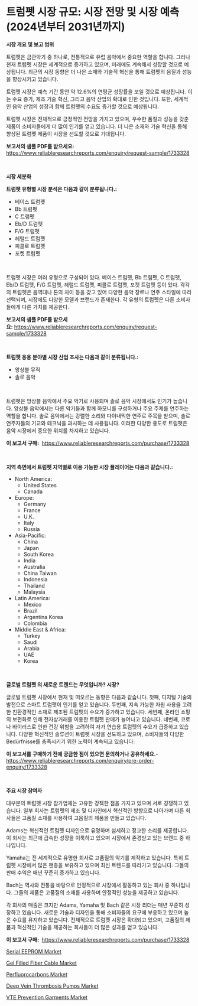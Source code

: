 <p><h1>트럼펫 시장 규모: 시장 전망 및 시장 예측 (2024년부터 2031년까지)</h1></p><p><strong>시장 개요 및 보고 범위</strong></p>
<p><p>트럼펫은 금관악기 중 하나로, 전통적으로 유럽 음악에서 중요한 역할을 합니다. 그러나 현재 트럼펫 시장은 세계적으로 증가하고 있으며, 미래에도 계속해서 성장할 것으로 예상됩니다. 최근의 시장 동향은 더 나은 소재와 기술적 혁신을 통해 트럼펫의 음질과 성능을 향상시키고 있습니다. </p><p>트럼펫 시장은 예측 기간 동안 약 12.6%의 연평균 성장률을 보일 것으로 예상됩니다. 이는 수요 증가, 제조 기술 혁신, 그리고 음악 산업의 확대로 인한 것입니다. 또한, 세계적인 음악 산업의 성장과 함께 트럼펫의 수요도 증가할 것으로 예상됩니다. </p><p>트럼펫 시장은 전체적으로 긍정적인 전망을 가지고 있으며, 우수한 품질과 성능을 갖춘 제품이 소비자들에게 더 많이 인기를 얻고 있습니다. 더 나은 소재와 기술 혁신을 통해 향상된 트럼펫 제품이 시장을 선도할 것으로 기대됩니다.</p></p>
<p><strong>보고서의 샘플 PDF를 받으세요:</strong> <a href="https://www.reliableresearchreports.com/enquiry/request-sample/1733328">https://www.reliableresearchreports.com/enquiry/request-sample/1733328</a></p>
<p>&nbsp;</p>
<p><strong>시장 세분화</strong></p>
<p><strong>트럼펫 유형별 시장 분석은 다음과 같이 분류됩니다.:</strong></p>
<p><ul><li>베이스 트럼펫</li><li>Bb 트럼펫</li><li>C 트럼펫</li><li>Eb/D 트럼펫</li><li>F/G 트럼펫</li><li>헤럴드 트럼펫</li><li>피콜로 트럼펫</li><li>포켓 트럼펫</li></ul></p>
<p>&nbsp;</p>
<p><p>트럼펫 시장은 여러 유형으로 구성되어 있다. 베이스 트럼펫, Bb 트럼펫, C 트럼펫, Eb/D 트럼펫, F/G 트럼펫, 헤럴드 트럼펫, 피콜로 트럼펫, 포켓 트럼펫 등이 있다. 각각의 트럼펫은 음역대나 톤의 차이 등을 갖고 있어 다양한 음악 장르나 연주 스타일에 따라 선택되며, 시장에도 다양한 모델과 브랜드가 존재한다. 각 유형의 트럼펫은 다른 소비자들에게 다른 가치를 제공한다.</p></p>
<p><strong>보고서의 샘플 PDF를 받으세요:</strong>&nbsp;<a href="https://www.reliableresearchreports.com/enquiry/request-sample/1733328">https://www.reliableresearchreports.com/enquiry/request-sample/1733328</a></p>
<p>&nbsp;</p>
<p><strong> 트럼펫 응용 분야별 시장 산업 조사는 다음과 같이 분류됩니다.:</strong></p>
<p><ul><li>앙상블 뮤직</li><li>솔로 음악</li></ul></p>
<p>&nbsp;</p>
<p><p>트럼펫은 앙상블 음악에서 주요 악기로 사용되며 솔로 음악 시장에서도 인기가 높습니다. 앙상블 음악에서는 다른 악기들과 함께 하모니를 구성하거나 주요 주제를 연주하는 역할을 합니다. 솔로 음악에서는 강렬한 소리와 다이내믹한 연주로 주목을 받으며, 솔로 연주자들의 기교와 테크닉을 과시하는 데 사용됩니다. 이러한 다양한 용도로 트럼펫은 음악 시장에서 중요한 위치를 차지하고 있습니다.</p></p>
<p><strong>이 보고서 구매:</strong>&nbsp; <a href="https://www.reliableresearchreports.com/purchase/1733328">https://www.reliableresearchreports.com/purchase/1733328</a></p>
<p>&nbsp;</p>
<p><strong>지역 측면에서 트럼펫 지역별로 이용 가능한 시장 플레이어는 다음과 같습니다.:</strong></p>
<p><ul>
    <li>
        North America:
        <ul>
            <li>United States</li>
            <li>Canada</li>
        </ul>
    </li>
    <li>
        Europe:
        <ul>
            <li>Germany</li>
            <li>France</li>
            <li>U.K.</li>
            <li>Italy</li>
            <li>Russia</li>
        </ul>
    </li>
    <li>
        Asia-Pacific:
        <ul>
            <li>China</li>
            <li>Japan</li>
            <li>South Korea</li>
            <li>India</li>
            <li>Australia</li>
            <li>China Taiwan</li>
            <li>Indonesia</li>
            <li>Thailand</li>
            <li>Malaysia</li>
        </ul>
    </li>
    <li>
        Latin America:
        <ul>
            <li>Mexico</li>
            <li>Brazil</li>
            <li>Argentina Korea</li>
            <li>Colombia</li>
        </ul>
    </li>
    <li>
        Middle East & Africa:
        <ul>
            <li>Turkey</li>
            <li>Saudi</li>
            <li>Arabia</li>
            <li>UAE</li>
            <li>Korea</li>
        </ul>
    </li>
    </ul></p>
<p>&nbsp;</p>
<p><strong>글로벌 트럼펫 의 새로운 트렌드는 무엇입니까? 시장?</strong></p>
<p><p>글로벌 트럼펫 시장에서 현재 및 떠오르는 동향은 다음과 같습니다. 첫째, 디지털 기술의 발전으로 스마트 트럼펫이 인기를 얻고 있습니다. 두번째, 지속 가능한 자원 사용을 고려한 친환경적인 소재로 제조된 트럼펫의 수요가 증가하고 있습니다. 세번째, 온라인 쇼핑의 보편화로 인해 전자상거래를 이용한 트럼펫 판매가 늘어나고 있습니다. 네번째, 코로나 바이러스로 인한 건강 위험을 고려하여 자가 연습용 트럼펫의 수요가 급증하고 있습니다. 다양한 혁신적인 솔루션이 트럼펫 시장을 선도하고 있으며, 소비자들의 다양한 Bedürfnisse를 충족시키기 위한 노력이 계속되고 있습니다.</p></p>
<p><strong>이 보고서를 구매하기 전에 궁금한 점이 있으면 문의하거나 공유하세요.</strong>- <a href="https://www.reliableresearchreports.com/enquiry/pre-order-enquiry/1733328">https://www.reliableresearchreports.com/enquiry/pre-order-enquiry/1733328</a></p>
<p>&nbsp;</p>
<p><strong>주요 시장 참여자</strong></p>
<p><p>대부분의 트럼펫 시장 참가업체는 고유한 강젴한 점을 가지고 있으며 서로 경쟁하고 있습니다. 일부 회사는 트럼펫의 제조 및 디자인에서 혁신적인 방향으로 나아가며 다른 회사들은 고품질 소재를 사용하여 고음질의 제품을 만들고 있습니다. </p><p>Adams는 혁신적인 트럼펫 디자인으로 유명하며 섬세하고 정교한 소리를 제공합니다. 이 회사는 최근에 급속한 성장을 이룩하고 있으며 시장에서 존경받고 있는 브랜드 중 하나입니다.</p><p>Yamaha는 전 세계적으로 유명한 회사로 고품질의 악기를 제작하고 있습니다. 특히 트럼펫 시장에서 많은 팬층을 보유하고 있으며 최신 트렌드를 따라가고 있습니다. 그들의 판매 수익은 매년 꾸준히 증가하고 있습니다.</p><p>Bach는 역사와 전통을 바탕으로 안정적으로 시장에서 활동하고 있는 회사 중 하나입니다. 그들의 제품은 고품질의 소재를 사용하며 안정적인 성능을 제공하고 있습니다.</p><p>각 회사의 매출은 크지만 Adams, Yamaha 및 Bach 같은 시장 리더는 매년 꾸준히 성장하고 있습니다. 새로운 기술과 디자인을 통해 소비자들의 요구에 부응하고 있으며 높은 수요를 유지하고 있습니다. 전체적으로 트럼펫 시장은 확대되고 있으며, 고품질의 제품과 혁신적인 기술을 제공하는 회사들이 더 많은 성과를 얻고 있습니다.</p></p>
<p><strong>이 보고서 구매:</strong>&nbsp;&nbsp;<a href="https://www.reliableresearchreports.com/purchase/1733328">https://www.reliableresearchreports.com/purchase/1733328</a></p>
<p><p><a href="https://view.publitas.com/reportprime-1/serial-eeprom-market-size-market-share-and-global-market-analysis-report-2024-2031/">Serial EEPROM Market</a></p><p><a href="https://github.com/Glendatilghmankmgz0rbhwpy/Market-Research-Report-List-1/blob/main/gel-filled-fiber-cable-market.md">Gel Filled Fiber Cable Market</a></p><p><a href="https://view.publitas.com/reportprime-1/perfluorocarbons-market-share-market-new-trends-analysis-report-by-type-by-application-by-end-use-by-region-and-segment-forecasts-2024-2031/">Perfluorocarbons Market</a></p><p><a href="https://glittery-fuchsia-86a.notion.site/Global-Deep-Vein-Thrombosis-Pumps-Market-by-Types-Applications-and-Major-Players-with-Regional-Gr-553ff71c8a324125a7d4caa760eef948">Deep Vein Thrombosis Pumps Market</a></p><p><a href="https://acidic-farm-354.notion.site/VTE-Prevention-Garments-Market-Challenges-Opportunities-and-Growth-Drivers-and-Major-Market-Playe-b293d0f8345b4065a2fd62a3ffc2de6a">VTE Prevention Garments Market</a></p></p>
